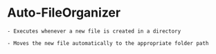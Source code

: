 # Auto-FileOrganizer

    - Executes whenever a new file is created in a directory

    - Moves the new file automatically to the appropriate folder path